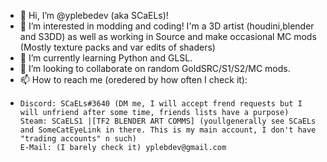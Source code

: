 - 👋 Hi, I’m @yplebedev (aka SCaELs)!
- 👀 I’m interested in modding and coding! I'm a 3D artist (houdini,blender and S3DD) as well as working in Source and make occasional MC mods (Mostly texture packs and var edits of shaders)
- 🌱 I’m currently learning Python and GLSL.
- 💞️ I’m looking to collaborate on random GoldSRC/S1/S2/MC mods.
- 📫 How to reach me (oredered by how often I check it): 
-     Discord: SCaELs#3640 (DM me, I will accept frend requests but I will unfriend after some time, friends lists have a purpose)
      Steam: SCaELS1 |[TF2 BLENDER ART COMMS] (youllgenerally see SCaELs and SomeCatEyeLink in there. This is my main account, I don't have "trading accounts" n such)
      E-Mail: (I barely check it) yplebdev@gmail.com
      
<!---
yplebedev/yplebedev is a ✨ special ✨ repository because its `README.md` (this file) appears on your GitHub profile.
You can click the Preview link to take a look at your changes.
--->
